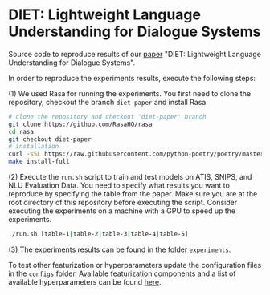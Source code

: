 # DIET: Lightweight Language Understanding for Dialogue Systems

Source code to reproduce results of our [paper](https://arxiv.org/pdf/2004.09936.pdf) 
"DIET: Lightweight Language Understanding for Dialogue Systems".

In order to reproduce the experiments results, execute the following steps:

(1) We used Rasa for running the experiments. 
You first need to clone the repository, checkout the branch `diet-paper` and install Rasa.

```bash
# clone the repository and checkout 'diet-paper' branch
git clone https://github.com/RasaHQ/rasa
cd rasa
git checkout diet-paper
# installation
curl -sSL https://raw.githubusercontent.com/python-poetry/poetry/master/get-poetry.py | python3
make install-full
```

(2) Execute the `run.sh` script to train and test models on ATIS, SNIPS, and NLU Evaluation Data. 
You need to specify what results you want to reproduce by specifying the table from the paper.
Make sure you are at the root directory of this repository before executing the script.
Consider executing the experiments on a machine with a GPU to speed up the experiments.

```bash
./run.sh [table-1|table-2|table-3|table-4|table-5]
```

(3) The experiments results can be found in the folder `experiments`.

To test other featurization or hyperparameters update the configuration files in the `configs` folder.
Available featurization components and a list of available hyperparameters can be found 
[here](https://rasa.com/docs/rasa/nlu/components/).
